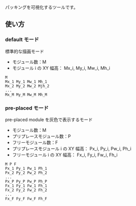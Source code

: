 パッキングを可視化するツールです。

## 使い方

### default モード

標準的な描画モード

- モジュール数：M
- モジュール i の XY 幅高： Mx_i, My_i, Mw_i, Mh_i

```
M
Mx_1 My_1 Mw_1 Mh_1
Mx_2 My_2 Mw_2 Mjh_2
...
Mx_M My_M Mw_M Mh_M
```

### pre-placed モード

pre-placed module を灰色で表示するモード

- モジュール数：M
- プリプレースモジュール数：P
- フリーモジュール数：F
- プリプレースモジュール i の XY 幅高： Px_i, Py_i, Pw_i, Ph_i
- フリーモジュール i の XY 幅高： Fx_i, Fy_i, Fw_i, Fh_i

```
M P F
Px_1 Py_1 Pw_1 Ph_1
Px_2 Py_2 Pw_2 Ph_2
...
Px_P Py_P Pw_P Ph_P
Fx_1 Fy_1 Fw_1 Fh_1
Fx_2 Fy_2 Fw_2 Fh_2
...
Fx_F Fy_F Fw_F Fh_F
```
